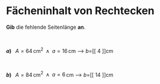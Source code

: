 <!--
version:  0.0.1

language: de

@style
input {
    text-align: center;
}
@end

formula: \carry   \textcolor{red}{\scriptsize #1}
formula: \digit   \rlap{\carry{#1}}\phantom{#2}#2
formula: \permil  \text{‰}

import: https://raw.githubusercontent.com/LiaTemplates/Tikz-Jax/main/README.md

script: https://cdn.jsdelivr.net/gh/LiaTemplates/Tikz-Jax@main/dist/index.js


tags: Rechteck, Länge, Fläche, leicht, niedrig, Angeben

comment: Der Flächeninhalt einer rechteckigen Fläche ist bekannt, doch eine Seitenlänge fehlt.

author: Martin Lommatzsch

-->




# Fächeninhalt von Rechtecken


**Gib** die fehlende Seitenlänge **an**.

<br>


__$a)\;\;$__ $A=64\,$cm$^2\;\;\wedge\;\; a=16\,$cm
--> $b=$[[  4  ]]cm

<br>

__$b)\;\;$__ $A=84\,$cm$^2\;\;\wedge\;\; a=6\,$cm
--> $b=$[[  14  ]]cm







<br>
<br>
<br>
<br>
<br>